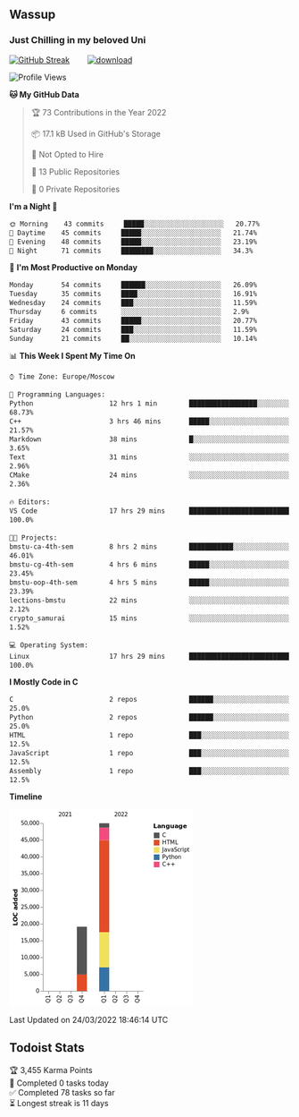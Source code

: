 ## Wassup 
### Just Chilling in my beloved Uni 

<!--
-->

[![GitHub Streak](http://github-readme-streak-stats.herokuapp.com?user=archeoss&theme=shades-of-purple&hide_border=true&date_format=j%20M%5B%20Y%5D)](https://git.io/streak-stats)&nbsp;&nbsp;&nbsp;&nbsp;&nbsp;&nbsp;&nbsp;&nbsp;[![download](https://user-images.githubusercontent.com/68448737/147796309-d8b65b1d-4dde-40d9-b03a-2b42aaa6cd43.jpeg)
](https://bmstu.ru/)

<!--START_SECTION:waka-->
![Profile Views](http://img.shields.io/badge/Profile%20Views-28-blue)

**🐱 My GitHub Data** 

> 🏆 73 Contributions in the Year 2022
 > 
> 📦 17.1 kB Used in GitHub's Storage 
 > 
> 🚫 Not Opted to Hire
 > 
> 📜 13 Public Repositories 
 > 
> 🔑 0 Private Repositories  
 > 
**I'm a Night 🦉** 

```text
🌞 Morning    43 commits     █████░░░░░░░░░░░░░░░░░░░░   20.77% 
🌆 Daytime    45 commits     █████░░░░░░░░░░░░░░░░░░░░   21.74% 
🌃 Evening    48 commits     █████░░░░░░░░░░░░░░░░░░░░   23.19% 
🌙 Night      71 commits     ████████░░░░░░░░░░░░░░░░░   34.3%

```
📅 **I'm Most Productive on Monday** 

```text
Monday       54 commits     ██████░░░░░░░░░░░░░░░░░░░   26.09% 
Tuesday      35 commits     ████░░░░░░░░░░░░░░░░░░░░░   16.91% 
Wednesday    24 commits     ███░░░░░░░░░░░░░░░░░░░░░░   11.59% 
Thursday     6 commits      ░░░░░░░░░░░░░░░░░░░░░░░░░   2.9% 
Friday       43 commits     █████░░░░░░░░░░░░░░░░░░░░   20.77% 
Saturday     24 commits     ███░░░░░░░░░░░░░░░░░░░░░░   11.59% 
Sunday       21 commits     ██░░░░░░░░░░░░░░░░░░░░░░░   10.14%

```


📊 **This Week I Spent My Time On** 

```text
⌚︎ Time Zone: Europe/Moscow

💬 Programming Languages: 
Python                   12 hrs 1 min        █████████████████░░░░░░░░   68.73% 
C++                      3 hrs 46 mins       █████░░░░░░░░░░░░░░░░░░░░   21.57% 
Markdown                 38 mins             █░░░░░░░░░░░░░░░░░░░░░░░░   3.65% 
Text                     31 mins             ░░░░░░░░░░░░░░░░░░░░░░░░░   2.96% 
CMake                    24 mins             ░░░░░░░░░░░░░░░░░░░░░░░░░   2.36%

🔥 Editors: 
VS Code                  17 hrs 29 mins      █████████████████████████   100.0%

🐱‍💻 Projects: 
bmstu-ca-4th-sem         8 hrs 2 mins        ███████████░░░░░░░░░░░░░░   46.01% 
bmstu-cg-4th-sem         4 hrs 6 mins        █████░░░░░░░░░░░░░░░░░░░░   23.45% 
bmstu-oop-4th-sem        4 hrs 5 mins        █████░░░░░░░░░░░░░░░░░░░░   23.39% 
lections-bmstu           22 mins             ░░░░░░░░░░░░░░░░░░░░░░░░░   2.12% 
crypto_samurai           15 mins             ░░░░░░░░░░░░░░░░░░░░░░░░░   1.52%

💻 Operating System: 
Linux                    17 hrs 29 mins      █████████████████████████   100.0%

```

**I Mostly Code in C** 

```text
C                        2 repos             ██████░░░░░░░░░░░░░░░░░░░   25.0% 
Python                   2 repos             ██████░░░░░░░░░░░░░░░░░░░   25.0% 
HTML                     1 repo              ███░░░░░░░░░░░░░░░░░░░░░░   12.5% 
JavaScript               1 repo              ███░░░░░░░░░░░░░░░░░░░░░░   12.5% 
Assembly                 1 repo              ███░░░░░░░░░░░░░░░░░░░░░░   12.5%

```


**Timeline**

![Chart not found](https://raw.githubusercontent.com/archeoss/archeoss/master/charts/bar_graph.png) 


 Last Updated on 24/03/2022 18:46:14 UTC
<!--END_SECTION:waka-->

## Todoist Stats

<!-- TODO-IST:START -->
🏆  3,455 Karma Points           
🌸  Completed 0 tasks today           
✅  Completed 78 tasks so far           
⏳  Longest streak is 11 days
<!-- TODO-IST:END -->

